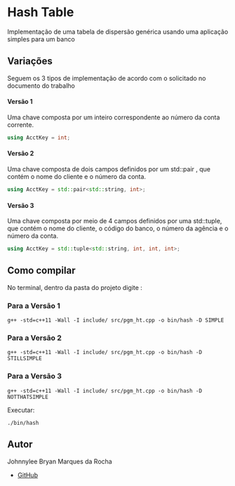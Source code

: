 # Hash Table
Implementação de uma tabela de dispersão genérica usando uma aplicação simples para um banco

## Variações
Seguem os 3 tipos de implementação de acordo com o solicitado no documento do trabalho

#### Versão 1
Uma chave composta por um inteiro correspondente ao número da conta corrente.
```cpp
using AcctKey = int;
```

#### Versão 2
Uma chave composta de dois campos definidos por um std::pair , que contém o nome do cliente e o número da conta.
```cpp
using AcctKey = std::pair<std::string, int>;
```

#### Versão 3
Uma chave composta por meio de 4 campos definidos por uma std::tuple, que contém o nome do cliente, o código do banco, o número da agência e o número da conta.
```cpp
using AcctKey = std::tuple<std::string, int, int, int>;
```

## Como compilar
No terminal, dentro da pasta do projeto digite :

### Para a Versão 1

```shell
g++ -std=c++11 -Wall -I include/ src/pgm_ht.cpp -o bin/hash -D SIMPLE
```

### Para a Versão 2

```shell
g++ -std=c++11 -Wall -I include/ src/pgm_ht.cpp -o bin/hash -D STILLSIMPLE
```

### Para a Versão 3

```shell
g++ -std=c++11 -Wall -I include/ src/pgm_ht.cpp -o bin/hash -D NOTTHATSIMPLE
```
Executar:
```shell
./bin/hash
```

## Autor
Johnnylee Bryan Marques da Rocha
 - [GitHub](https://github.com/kfjohnny2)
